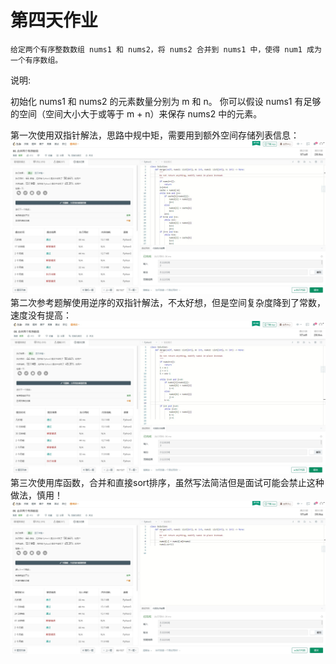 ﻿# 第四天作业
    给定两个有序整数数组 nums1 和 nums2，将 nums2 合并到 nums1 中，使得 num1 成为一个有序数组。

说明:

初始化 nums1 和 nums2 的元素数量分别为 m 和 n。
你可以假设 nums1 有足够的空间（空间大小大于或等于 m + n）来保存 nums2 中的元素。
    
第一次使用双指针解法，思路中规中矩，需要用到额外空间存储列表信息：
![image](https://github.com/jasonlbx13/7days_algorithm/blob/master/homework_0214/pic/1.jpg)
第二次参考题解使用逆序的双指针解法，不太好想，但是空间复杂度降到了常数，速度没有提高：
![image](https://github.com/jasonlbx13/7days_algorithm/blob/master/homework_0214/pic/2.jpg)
第三次使用库函数，合并和直接sort排序，虽然写法简洁但是面试可能会禁止这种做法，慎用！
![image](https://github.com/jasonlbx13/7days_algorithm/blob/master/homework_0214/pic/3.jpg)



